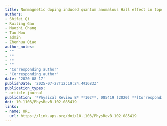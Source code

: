 ```yaml
---
title: Nonmagnetic doping induced quantum anomalous Hall effect in topological insulators
authors:
- Shifei Qi
- Ruiling Gao
- Maozhi Chang
- Tao Hou
- admin
- Zhenhua Qiao
author_notes:
- ""
- ""
- ""
- ""
- "Corresponding author"
- "Corresponding author"
date: '2020-08-17'
publishDate: '2025-07-27T12:19:24.401683Z'
publication_types:
- article-journal
publication: '*Physical Review B* **102**, 085419 (2020) **[Corresponding author]**'
doi: 10.1103/PhysRevB.102.085419
links:
- name: URL
  url: https://link.aps.org/doi/10.1103/PhysRevB.102.085419
---
```

